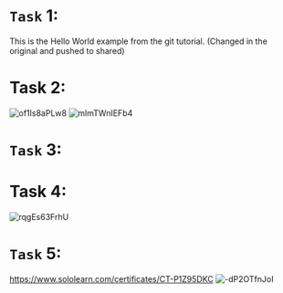 # `Task` 1:
This is the Hello World example from the git tutorial.
(Changed in the original and pushed to shared)
# Task 2:
![of1Is8aPLw8](https://github.com/Viki-Admin/hello/assets/121045951/c5007790-203b-4aac-97e4-b365f07c0c12)
![mlmTWnIEFb4](https://github.com/Viki-Admin/hello/assets/121045951/1a4e7af8-8af3-44e7-8e48-954752451358)
# `Task` 3:
# Task 4:
![rqgEs63FrhU](https://github.com/Viki-Admin/Practice-work/assets/121045951/96725903-d4bb-4c89-9b59-e7e2c6c94400)
# `Task` 5:
https://www.sololearn.com/certificates/CT-P1Z95DKC
![-dP2OTfnJoI](https://github.com/Viki-Admin/Practice-work/assets/121045951/04be3f2c-2a1f-490b-ac67-5989f4d4a8f3)
